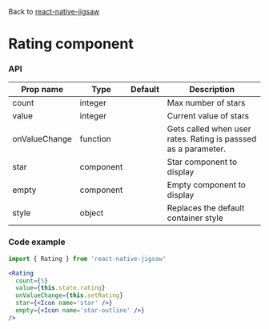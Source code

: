 Back to [react-native-jigsaw](../../README.md)

Rating component
================
### API
Prop name        | Type      | Default | Description
---------------- | --------- | ------- | ------------------
count            | integer   |         | Max number of stars
value            | integer   |         | Current value of stars
onValueChange    | function  |         | Gets called when user rates. Rating is passsed as a parameter.
star             | component |         | Star component to display
empty            | component |         | Empty component to display
style            | object    |         | Replaces the default container style

### Code example

```jsx
import { Rating } from 'react-native-jigsaw'

<Rating
  count={5}
  value={this.state.rating}
  onValueChange={this.setRating}
  star={<Icon name='star' />}
  empty={<Icon name='star-outline' />}
/>

```
